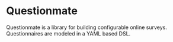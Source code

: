 # Questionmate

Questionmate is a library for building configurable online surveys.
Questionnaires are modeled in a YAML based DSL.